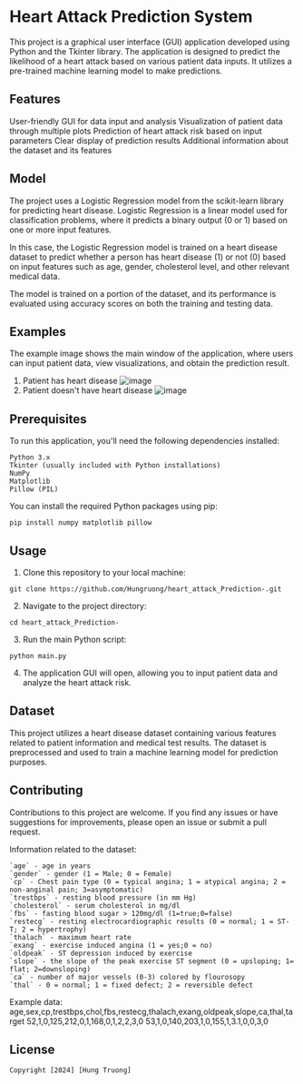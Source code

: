 # Heart Attack Prediction System
  This project is a graphical user interface (GUI) application developed using Python and the Tkinter library. The application is designed to predict the likelihood of a heart attack based on various patient data inputs. It utilizes a pre-trained machine learning model to make predictions.

## Features
  User-friendly GUI for data input and analysis
  Visualization of patient data through multiple plots
  Prediction of heart attack risk based on input parameters
  Clear display of prediction results
  Additional information about the dataset and its features
## Model
  The project uses a Logistic Regression model from the scikit-learn library for predicting heart disease. Logistic Regression is a linear model used for classification problems, where it predicts a binary output (0 or 1) based on one or more input features.

  In this case, the Logistic Regression model is trained on a heart disease dataset to predict whether a person has heart disease (1) or not (0) based on input features such as age, gender, cholesterol level, and other relevant medical data.

  The model is trained on a portion of the dataset, and its performance is evaluated using accuracy scores on both the training and testing data.
## Examples
  The example image shows the main window of the application, where users can input patient data, view visualizations, and obtain the prediction result.
  1. Patient has heart disease
     ![image](https://github.com/Hungruong/heart_attack_Prediction-/assets/112179739/3860f234-d0a5-407d-a2b5-2ead1def1016)
  2. Patient doesn't have heart disease
     ![image](https://github.com/Hungruong/heart_attack_Prediction-/assets/112179739/b1a48392-11f9-40a6-a8a2-59ccec40bc02)


## Prerequisites
  To run this application, you'll need the following dependencies installed:
  
    Python 3.x
    Tkinter (usually included with Python installations)
    NumPy
    Matplotlib
    Pillow (PIL)
    
  You can install the required Python packages using pip:
    
    pip install numpy matplotlib pillow

## Usage
  1. Clone this repository to your local machine:
    
    git clone https://github.com/Hungruong/heart_attack_Prediction-.git
  2. Navigate to the project directory:
    
    cd heart_attack_Prediction-
  3. Run the main Python script:

    python main.py
  4. The application GUI will open, allowing you to input patient data and analyze the heart attack risk.
     
## Dataset
  This project utilizes a heart disease dataset containing various features related to patient information and medical test results. The dataset is preprocessed and used to train a machine learning model for prediction purposes.

## Contributing
  Contributions to this project are welcome. If you find any issues or have suggestions for improvements, please open an issue or submit a pull request.
  
  Information related to the dataset:
    
    `age` - age in years
    `gender` - gender (1 = Male; 0 = Female)
    `cp` - Chest pain type (0 = typical angina; 1 = atypical angina; 2 = non-anginal pain; 3=asymptomatic)
    `trestbps` - resting blood pressure (in mm Hg)
    `cholesterol` - serum cholesterol in mg/dl
    `fbs` - fasting blood sugar > 120mg/dl (1=true;0=false)
    `restecg` - resting electrocardiographic results (0 = normal; 1 = ST-T; 2 = hypertrophy)
    `thalach` - maximum heart rate
    `exang` - exercise induced angina (1 = yes;0 = no)
    `oldpeak` - ST depression induced by exercise
    `slope` - the slope of the peak exercise ST segment (0 = upsloping; 1= flat; 2=downsloping)
    `ca` - number of major vessels (0-3) colored by flourosopy
    `thal` - 0 = normal; 1 = fixed defect; 2 = reversible defect
  Example data:
    age,sex,cp,trestbps,chol,fbs,restecg,thalach,exang,oldpeak,slope,ca,thal,target
    52,1,0,125,212,0,1,168,0,1,2,2,3,0
    53,1,0,140,203,1,0,155,1,3.1,0,0,3,0

## License
    Copyright [2024] [Hung Truong]

